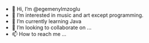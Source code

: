 - 👋 Hi, I’m @egemenylmzoglu
- 👀 I’m interested in music and art except programming.
- 🌱 I’m currently learning Java
- 💞️ I’m looking to collaborate on ...
- 📫 How to reach me ...

<!---
egemenylmzoglu/egemenylmzoglu is a ✨ special ✨ repository because its `README.md` (this file) appears on your GitHub profile.
You can click the Preview link to take a look at your changes.
--->
